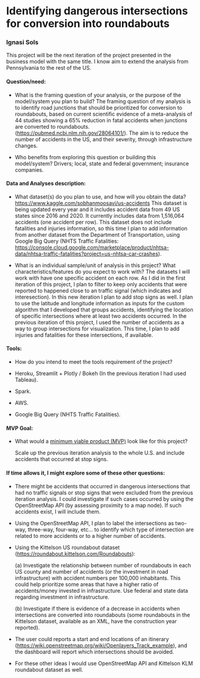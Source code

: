 # Identifying dangerous intersections for conversion into roundabouts 

### Ignasi Sols

This project will be the next iteration of the project presented in the business model with the same title. I know aim to extend the analysis from Pennsylvania to the rest of the US.

#### Question/need:

* What is the framing question of your analysis, or the purpose of the model/system you plan to build? 
  The framing question of my analysis is to identify road junctions that should be prioritized for conversion to roundabouts, based on current scientific evidence of a meta-analysis of 44 studies showing a 65% reduction in fatal accidents when junctions are converted to roundabouts. (https://pubmed.ncbi.nlm.nih.gov/28064101/). The aim is to reduce the number of accidents in the US, and their severity, through infrastructure changes. 

* Who benefits from exploring this question or building this model/system?
  Drivers; local, state and federal government; insurance companies.
  
  

#### Data and Analyses description:

* What dataset(s) do you plan to use, and how will you obtain the data?
  https://www.kaggle.com/sobhanmoosavi/us-accidents
  This dataset is being updated every year and it includes accident data from 49 US states since 2016 and 2020. It currently includes data from 1,516,064 accidents (one accident per row). This dataset does not include fatalities and injuries information, so this time I plan to add information from another dataset from the Department of Transportation, using Google Big Query (NHTS Traffic Fatalities: https://console.cloud.google.com/marketplace/product/nhtsa-data/nhtsa-traffic-fatalities?project=us-nhtsa-car-crashes). 
  
* What is an individual sample/unit of analysis in this project? What characteristics/features do you expect to work with? 
  The datasets I will work with have one specific accident on each row. As I did in the first iteration of this project, I plan to filter to keep only accidents that were reported to happened close to an traffic signal (which indicates and interesection). In this new iteration I plan to add stop signs as well. I plan to use the latitude and longitude information as inputs for the custom algorithm that I developed that groups accidents, identifying the location of specific intersections where at least two accidents occurred. In the previous iteration of this project, I used the number of accidents as a way to group intersections for visualization. This time, I plan to add injuries and fatalities for these intersections, if available. 

#### Tools:

* How do you intend to meet the tools requirement of the project? 

* Heroku, Streamlit + Plotly / Bokeh (In the previous iteration I had used Tableau).

* Spark.

* AWS.

* Google Big Query (NHTS Traffic Fatalities).

  

#### MVP Goal:

* What would a [minimum viable product (MVP)](./mvp.md) look like for this project?

  Scale up the previous iteration analysis to the whole U.S. and include accidents that occurred at stop signs.

#### If time allows it, I might explore some of these other questions:

* There might be accidents that occurred in dangerous intersections that had no traffic signals or stop signs that were excluded from the previous iteration analysis. I could investigate if such cases occurred by using the OpenStreetMap API (by assessing proximity to a map node). If such accidents exist, I will include them. 

* Using the OpenStreetMap API, I plan to label the intersections as two-way, three-way, four-way, etc... to identify which type of intersection are related to more accidents or to a higher number of accidents. 

* Using the Kittelson US roundabout dataset (https://roundabout.kittelson.com/Roundabouts):

  (a) Investigate the relationship between number of roundabouts in each US county and number of accidents (or the investment in road infrastructure) with accident numbers per 100,000 inhabitants. This could help prioritize some areas that have a higher ratio of accidents/money invested in infrastructure. Use federal and state data regarding investment in infrastructure. 

  (b) Investigate if there is evidence of a decrease in accidents when intersections are converted into roundabouts (some roundabouts in the Kittelson dataset, available as an XML, have the construction year reported).

* The user could reports a start and end locations of an itinerary (https://wiki.openstreetmap.org/wiki/Openlayers_Track_example), and the dashboard will report which intersections should be avoided.

* For these other ideas I would use OpenStreetMap API and Kittelson KLM roundabout dataset as well.



